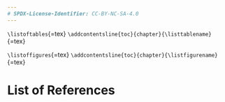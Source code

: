 ```yaml
---
# SPDX-License-Identifier: CC-BY-NC-SA-4.0
---
```


`\listoftables`{=tex}
`\addcontentsline{toc}{chapter}{\listtablename}`{=tex}

`\listoffigures`{=tex}
`\addcontentsline{toc}{chapter}{\listfigurename}`{=tex}

# List of References
<!-- {#refs} -->
